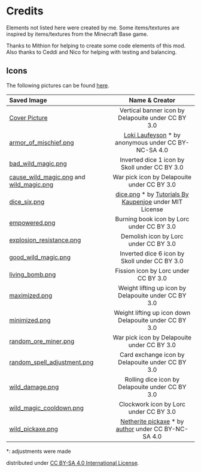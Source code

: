# Credits
Elements not listed here were created by me. Some items/textures are inspired by items/textures from the Minecraft Base game.

Thanks to Mithion for helping to create some code elements of this mod. Also thanks to Ceddi and Nico for helping with testing and balancing.

## Icons
The following pictures can be found [here](https://game-icons.net).


| Saved Image                                                                                                                                                                                  |                                                                                                                                Name & Creator                                                                                                                                 | 
|:---------------------------------------------------------------------------------------------------------------------------------------------------------------------------------------------|:-----------------------------------------------------------------------------------------------------------------------------------------------------------------------------------------------------------------------------------------------------------------------------:|
| [Cover Picture](/src/main/resources/factions_and_curiosities.png)                                                                                                                            |                                                                                                              Vertical banner icon by Delapouite under CC BY 3.0                                                                                                               |
| [armor_of_mischief.png](/src/main/resources/assets/fnc/textures/models/armor/armor_of_mischief_layer_1.png)                                                                                  | [Loki Laufeyson](https://minecraft.novaskin.me/skin/4854396511/Loki-Laufeyson-Tom-Hiddleston-Avengers-Villain-God-of-Mischief-Prince-of-Lies-King-of-Asgard-Odinson-Master-of-Magic-The-Asgardian-Rightful-King-of-Jotunheim-MCU-Marvel) * by anonymous under CC BY-NC-SA 4.0 |
| [bad_wild_magic.png](/src/main/resources/assets/fnc/textures/mob_effect/bad_wild_magic.png)                                                                                                  |                                                                                                                 Inverted dice 1 icon by Skoll under CC BY 3.0                                                                                                                 |
| [cause_wild_magic.png](/src/main/resources/assets/fnc/textures/spell/component/cause_wild_magic.png) and [wild_magic.png](/src/main/resources/assets/fnc/textures/mob_effect/wild_magic.png) |                                                                                                                  War pick icon by Delapouite under CC BY 3.0                                                                                                                  |
| [dice_six.png](/src/main/resources/assets/fnc/textures/item/dice_six.png)                                                                                                                    |        [dice.png](https://github.com/Tutorials-By-Kaupenjoe/Forge-Tutorial-1.20.X/blob/37-throwableProjectile/src/main/resources/assets/tutorialmod/textures/item/dice.png) * by [Tutorials By Kaupenjoe](https://github.com/Tutorials-By-Kaupenjoe) under MIT License        |
| [empowered.png](/src/main/resources/assets/fnc/textures/mob_effect/empowered.png)                                                                                                            |                                                                                                                   Burning book icon by Lorc under CC BY 3.0                                                                                                                   |
| [explosion_resistance.png](/src/main/resources/assets/fnc/textures/mob_effect/explosion_resistance.png)                                                                                      |                                                                                                                     Demolish icon by Lorc under CC BY 3.0                                                                                                                     |
| [good_wild_magic.png](/src/main/resources/assets/fnc/textures/mob_effect/good_wild_magic.png)                                                                                                |                                                                                                                 Inverted dice 6 icon by Skoll under CC BY 3.0                                                                                                                 |
| [living_bomb.png](/src/main/resources/assets/fnc/textures/mob_effect/living_bomb.png)                                                                                                        |                                                                                                                     Fission icon by Lorc under CC BY 3.0                                                                                                                      |
| [maximized.png](/src/main/resources/assets/fnc/textures/mob_effect/maximized.png)                                                                                                            |                                                                                                             Weight lifting up icon by Delapouite under CC BY 3.0                                                                                                              |
| [minimized.png](/src/main/resources/assets/fnc/textures/mob_effect/minimized.png)                                                                                                            |                                                                                                            Weight lifting up icon down Delapouite under CC BY 3.0                                                                                                             |
| [random_ore_miner.png](/src/main/resources/assets/fnc/textures/mob_effect/random_ore_miner.png)                                                                                              |                                                                                                                  War pick icon by Delapouite under CC BY 3.0                                                                                                                  |
| [random_spell_adjustment.png](/src/main/resources/assets/fnc/textures/mob_effect/random_spell_adjustment.png)                                                                                |                                                                                                               Card exchange icon by Delapouite under CC BY 3.0                                                                                                                |
| [wild_damage.png](/src/main/resources/assets/fnc/textures/spell/component/wild_damage.png)                                                                                                   |                                                                                                                Rolling dice icon by Delapouite under CC BY 3.0                                                                                                                |
| [wild_magic_cooldown.png](/src/main/resources/assets/fnc/textures/mob_effect/wild_magic_cooldown.png)                                                                                        |                                                                                                                    Clockwork icon by Lorc under CC BY 3.0                                                                                                                     |
| [wild_pickaxe.png](/src/main/resources/assets/fnc/textures/item/wild_pickaxe.png)                                                                                                            |                                         [Netherite pickaxe](https://minecraft.novaskin.me/skin/3601723155/Netherite-pickaxe) * by [author](https://minecraft.novaskin.me/gallery/profile/114892596484923518316) under CC BY-NC-SA 4.0                                         |

*: adjustments were made

distributed under [CC BY-SA 4.0 International License](https://creativecommons.org/licenses/by-sa/4.0/).
